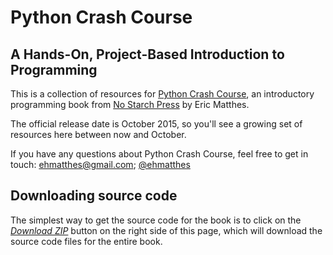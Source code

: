 Python Crash Course
===

A Hands-On, Project-Based Introduction to Programming
---

This is a collection of resources for [Python Crash Course](http://www.nostarch.com/pythoncrashcourse/), an introductory programming book from [No Starch Press](http://www.nostarch.com) by Eric Matthes.

The official release date is October 2015, so you'll see a growing set of resources here between now and October.

If you have any questions about Python Crash Course, feel free to get in touch: ehmatthes@gmail.com; [@ehmatthes](http://twitter.com/ehmatthes/)

Downloading source code
---
The simplest way to get the source code for the book is to click on the [*Download ZIP*](https://github.com/ehmatthes/pcc/archive/master.zip) button on the right side of this page, which will download the source code files for the entire book.


